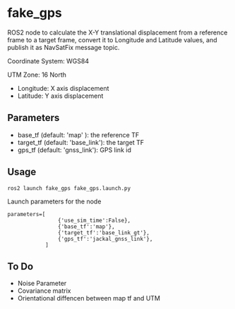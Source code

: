 # fake_gps
ROS2 node to calculate the X-Y translational displacement from a reference frame to a target frame, convert it to Longitude and Latitude values, and publish it as NavSatFix message topic. 

Coordinate System: WGS84

UTM Zone: 16 North

- Longitude: X axis displacement
- Latitude: Y axis displacement


## Parameters
- base_tf (default: 'map' ): the reference TF 
- target_tf (default: 'base_link'): the target TF
- gps_tf (default: 'gnss_link'): GPS link id


## Usage

```
ros2 launch fake_gps fake_gps.launch.py 
```
Launch parameters for the node

```
parameters=[
                {'use_sim_time':False},
                {'base_tf':'map'},
                {'target_tf':'base_link_gt'},
                {'gps_tf':'jackal_gnss_link'},      
            ]
```

## To Do
- Noise Parameter
- Covariance matrix 
- Orientational diffencen between map tf and UTM



